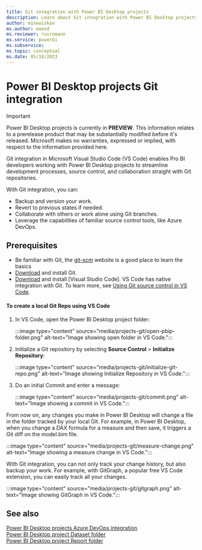 ```yaml
---
title: Git integration with Power BI Desktop projects
description: Learn about Git integration with Power BI Desktop projects
author: minewiskan
ms.author: owend
ms.reviewer: ruiromano
ms.service: powerbi
ms.subservice:
ms.topic: conceptual
ms.date: 05/18/2023
---
```


# Power BI Desktop projects Git integration

> [!IMPORTANT]
> Power BI Desktop projects is currently in **PREVIEW**. This information relates to a prerelease product that may be substantially modified before it's released. Microsoft makes no warranties, expressed or implied, with respect to the information provided here.

Git integration in Microsoft Visual Studio Code (VS Code) enables Pro BI developers working with Power BI Desktop projects to streamline development processes, source control, and collaboration straight with Git repositories.

With Git integration, you can:

- Backup and version your work.
- Revert to previous states if needed.
- Collaborate with others or work alone using Git branches.
- Leverage the capabilities of familiar source control tools, like Azure DevOps.

## Prerequisites

- Be familiar with Git, the [git-scm](https://git-scm.com/doc) website is a good place to learn the basics
- [Download](https://git-scm.com/download) and install Git.
- [Download](https://code.visualstudio.com/) and install [Visual Studio Code]. VS Code has native integration with Git. To learn more, see [Using Git source control in VS Code](https://code.visualstudio.com/docs/sourcecontrol/overview).

#### To create a local Git Repo using VS Code

1. In VS Code, open the Power BI Desktop project folder:

    :::image type="content" source="media/projects-git/open-pbip-folder.png" alt-text="Image showing open folder in VS Code.":::

1. Initialize a Git repository by selecting **Source Control** > **Initialize Repository**:

    :::image type="content" source="media/projects-git/initialize-git-repo.png" alt-text="Image showing Initialize Repository in VS Code.":::

1. Do an initial Commit and enter a message:

    :::image type="content" source="media/projects-git/commit.png" alt-text="Image showing a commit in VS Code.":::

From now on, any changes you make in Power BI Desktop will change a file in the folder tracked by your local Git. For example, in Power BI Desktop, when you change a DAX formula for a measure and then save, it triggers a Git diff on the model.bim file.

:::image type="content" source="media/projects-git/measure-change.png" alt-text="Image showing a measure change in VS Code.":::

With Git integration, you can not only track your change history, but also backup your work. For example, with GitGraph, a popular free VS Code extension, you can easily track all your changes.

:::image type="content" source="media/projects-git/gitgraph.png" alt-text="Image showing GitGraph in VS Code.":::

## See also

[Power BI Desktop projects Azure DevOps integration](projects-git.md)  
[Power BI Desktop project Dataset folder](projects-dataset.md)  
[Power BI Desktop project Report folder](projects-report.md)  
